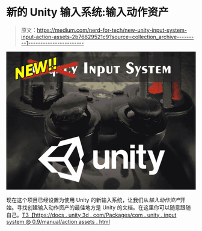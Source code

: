 # 新的 Unity 输入系统:输入动作资产

> 原文：<https://medium.com/nerd-for-tech/new-unity-input-system-input-action-assets-2b76629521c9?source=collection_archive---------1----------------------->

![](img/71028644c97c8a78e34fbfe71277b1a4.png)

现在这个项目已经设置为使用 Unity 的新输入系统，让我们从*输入动作资产*开始。寻找创建输入动作资产的最佳地方是 Unity 的文档。在这里你可以随意跟随自己。[T3【https://docs . unity 3d . com/Packages/com . unity . input system @ 0.9/manual/action assets . html](https://docs.unity3d.com/Packages/com.unity.inputsystem@0.9/manual/ActionAssets.html)